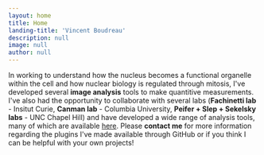 ```yaml
---
layout: home
title: Home
landing-title: 'Vincent Boudreau'
description: null
image: null
author: null
---
```


In working to understand how the nucleus becomes a functional organelle within the cell and how nuclear biology is regulated through mitosis, I've developed several <b>image analysis</b> tools to make quantitive measurements. I've also had the opportunity to collaborate with several labs (<b>Fachinetti lab</b> - Insitut Curie, <b>Canman lab</b> - Columbia University, <b>Peifer + Slep + Sekelsky labs</b> - UNC Chapel Hill) and have developed a wide range of analysis tools, many of which are available <a href="analysis.html">here</a>. Please <b>contact me</b> for more information regarding the plugins I've made available through GitHub or if you think I can be helpful with your own projects!
